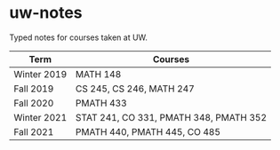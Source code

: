 # uw-notes
Typed notes for courses taken at UW.

| Term        | Courses                                |
|-------------|----------------------------------------|
| Winter 2019 | MATH 148                               |
| Fall 2019   | CS 245, CS 246, MATH 247               |
| Fall 2020   | PMATH 433                              |
| Winter 2021 | STAT 241, CO 331, PMATH 348, PMATH 352 |
| Fall 2021   | PMATH 440, PMATH 445, CO 485           |